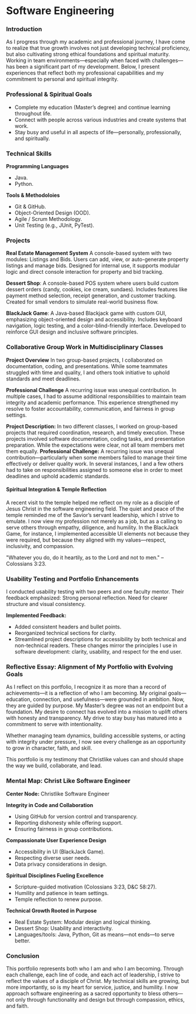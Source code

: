 # Software Engineering 

### Introduction
As I progress through my academic and professional journey, I have come to realize that true growth involves not just developing technical proficiency, but also cultivating strong ethical foundations and spiritual maturity. Working in team environments—especially when faced with challenges—has been a significant part of my development. Below, I present experiences that reflect both my professional capabilities and my commitment to personal and spiritual integrity.

### Professional & Spiritual Goals
- Complete my education (Master’s degree) and continue learning throughout life.
- Connect with people across various industries and create systems that work.
- Stay busy and useful in all aspects of life—personally, professionally, and spiritually.

### Technical Skills
**Programming Languages**
  - Java.
  - Python.
    
**Tools & Methodoloies**
  - Git & GitHub.
  - Object-Oriented Design (OOD).
  - Agile / Scrum Methodology.
  - Unit Testing (e.g., JUnit, PyTest).

### Projects
**Real Estate Management System**
A console-based system with two modules: Listings and Bids. Users can add, view, or auto-generate property listings and manage bids. Designed for internal use, it supports modular logic and direct console interaction for property and bid tracking.

**Dessert Shop**:
A console-based POS system where users build custom dessert orders (candy, cookies, ice cream, sundaes). Includes features like payment method selection, receipt generation, and customer tracking. Created for small vendors to simulate real-world business flow.

**BlackJack Game**: 
A Java-based Blackjack game with custom GUI, emphasizing object-oriented design and accessibility. Includes keyboard navigation, logic testing, and a color-blind-friendly interface. Developed to reinforce GUI design and inclusive software principles.

### Collaborative Group Work in Multidisciplinary Classes
 **Project Overview**
In two group-based projects, I collaborated on documentation, coding, and presentations. While some teammates struggled with time and  quality, I and others took initiative to uphold standards and meet deadlines.

 **Professional Challenge**
A recurring issue was unequal contribution. In multiple cases, I had to assume additional responsibilities to maintain team integrity and  academic performance. This experience strengthened my resolve to foster accountability, communication, and fairness in group settings.

**Project Description:**
In two different classes, I worked on group-based projects that required coordination, research, and timely execution. These projects involved software documentation, coding tasks, and presentation preparation. While the expectations were clear, not all team members met them equally.
**Professional Challenge:**
A recurring issue was unequal contribution—particularly when some members failed to manage their time effectively or deliver quality work. In several instances, I and a few others had to take on responsibilities assigned to someone else in order to meet deadlines and uphold academic standards.

#### Spiritual Integration & Temple Reflection
A recent visit to the temple helped me reflect on my role as a disciple of Jesus Christ in the software engineering field. The quiet and peace of the temple reminded me of the Savior’s servant leadership, which I strive to emulate.
I now view my profession not merely as a job, but as a calling to serve others through empathy, diligence, and humility. In the BlackJack Game, for instance, I implemented accessible UI elements not because they were required, but because they aligned with my values—respect, inclusivity, and compassion.

"Whatever you do, do it heartily, as to the Lord and not to men." – Colossians 3:23.

### Usability Testing and Portfolio Enhancements
I conducted usability testing with two peers and one faculty mentor. Their feedback emphasized:
Strong personal reflection.
Need for clearer structure and visual consistency.

**Implemented Feedback:**
 - Added consistent headers and bullet points.
 - Reorganized technical sections for clarity.
 - Streamlined project descriptions for accessibility by both technical and non-technical readers.
These changes mirror the principles I use in software development: clarity, usability, and respect for the end user.

### Reflective Essay: Alignment of My Portfolio with Evolving Goals 
As I reflect on this portfolio, I recognize it as more than a record of achievements—it is a reflection of who I am becoming.
My original goals—education, connection, and usefulness—were grounded in ambition. Now, they are guided by purpose. My Master’s degree was not an endpoint but a foundation. My desire to connect has evolved into a mission to uplift others with honesty and transparency. My drive to stay busy has matured into a commitment to serve with intentionality.

Whether managing team dynamics, building accessible systems, or acting with integrity under pressure, I now see every challenge as an opportunity to grow in character, faith, and skill.

This portfolio is my testimony that Christlike values can and should shape the way we build, collaborate, and lead.

### Mental Map: Christ Like Software Engineer
**Center Node:** Christlike Software Engineer

**Integrity in Code and Collaboration**
- Using GitHub for version control and transparency.
- Reporting dishonesty while offering support.
- Ensuring fairness in group contributions.

**Compassionate User Experience Design**
- Accessibility in UI (BlackJack Game).
- Respecting diverse user needs.
- Data privacy considerations in design.

**Spiritual Disciplines Fueling Excellence**
- Scripture-guided motivation (Colossians 3:23, D&C 58:27).
- Humility and patience in team settings.
- Temple reflection to renew purpose.
  
**Technical Growth Rooted in Purpose**
- Real Estate System: Modular design and logical thinking.
- Dessert Shop: Usability and interactivity.
- Languages/tools: Java, Python, Git as means—not ends—to serve better.

### Conclusion
This portfolio represents both who I am and who I am becoming. Through each challenge, each line of code, and each act of leadership, I strive to reflect the values of a disciple of Christ. My technical skills are growing, but more importantly, so is my heart for service, justice, and humility.
I now approach software engineering as a sacred opportunity to bless others—not only through functionality and design but through compassion, ethics, and faith.
  

